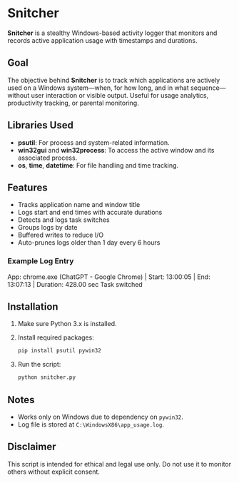 # Snitcher

**Snitcher** is a stealthy Windows-based activity logger that monitors and records active application usage with timestamps and durations.

## Goal

The objective behind **Snitcher** is to track which applications are actively used on a Windows system—when, for how long, and in what sequence—without user interaction or visible output. Useful for usage analytics, productivity tracking, or parental monitoring.

## Libraries Used

- **psutil**: For process and system-related information.
- **win32gui** and **win32process**: To access the active window and its associated process.
- **os**, **time**, **datetime**: For file handling and time tracking.

## Features

- Tracks application name and window title  
- Logs start and end times with accurate durations  
- Detects and logs task switches  
- Groups logs by date  
- Buffered writes to reduce I/O  
- Auto-prunes logs older than 1 day every 6 hours

### Example Log Entry

App: chrome.exe (ChatGPT - Google Chrome) | Start: 13:00:05 | End: 13:07:13 | Duration: 428.00 sec
Task switched



## Installation

1. Make sure Python 3.x is installed.
2. Install required packages:

    ```bash
    pip install psutil pywin32
    ```

3. Run the script:

    ```bash
    python snitcher.py
    ```

## Notes

- Works only on Windows due to dependency on `pywin32`.
- Log file is stored at `C:\WindowsX86\app_usage.log`.

## Disclaimer

This script is intended for ethical and legal use only. Do not use it to monitor others without explicit consent.
